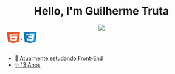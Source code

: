 <h1 align="center">Hello, I'm Guilherme Truta</h1>

<div align="center">
  <a href="https://github.com/guitrutar">
  <img height="180em" src="https://github-readme-stats.vercel.app/api?username=guitrutar&show_icons=true&theme=tokyonight&include_all_commits=true&count_private=true"/>
</div>
<div style="display: inline_block">
  <img align="center" alt="Rafa-HTML" height="30" width="40" src="https://raw.githubusercontent.com/devicons/devicon/master/icons/html5/html5-original.svg">
  <img align="center" alt="Rafa-CSS" height="30" width="40" src="https://raw.githubusercontent.com/devicons/devicon/master/icons/css3/css3-original.svg">
</div><br>
  
- 🔭 Atualmente estudando Front-End
- ✨ 13 Anos
